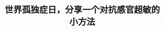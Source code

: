---
title: 世界孤独症日，分享一个对抗感官超敏的小方法
tags: [Aspie, ASD, 孤独症]
color: info
description: 好久不见。最近终于突破了完美主义文章不全不发的束缚，短文，希望对大家有所帮助。
external_url: http://mp.weixin.qq.com/s?__biz=MzIyMzgyMjY5NQ==&amp;mid=2247483682&amp;idx=1&amp;sn=14a1fa3d3c47a4781c71981cf3a256b8&amp;chksm=e819172adf6e9e3ce86eda07a7e7f4c6843b0b1ff11b56634dc41adc81bc0c4a0a07973bddd5&amp;scene=27#wechat_redirect
---